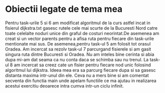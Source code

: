 Obiectii legate de tema mea
============================

Pentru task-urile 5 si 6 am modificat algoritmul de la curs astfel incat in fisierul dijkstra.txt gasesc rutele cele mai scurte de la Bucuresti Nord catre toate celelalte noduri unice din graful de costuri neorintat.De asemenea am creat si un vector parents pentru a afisa ruta pentru fiecare din task-urile mentionate mai sus.
De asemenea,pentru task-ul 5 am folosit tot orasul Oradea.
Am incercat sa rezolv task-ul 7 parcurgand fisierele si am gasit singura ruta dintre Bucuresti si Oradea.
Nu am inteles bine cerinta si abia dupa mi-am dat seama ca nu conta daca se schimba sau nu trenul.
La task-ul 8 am incercat sa creez cate un fisier pentru fiecare nod unic folosind algoritmul lui dijkstra.
Ideea mea era sa parcurg fiecare dupa si sa gasesc distanta maxima intr-unul din ele.
Ceva nu a mers bine si am comentat secventa din functia main unde apelam functiile ce ma ajutau in realizarea acestui exercitiu deoarece intra cumva intr-un ciclu infinit.